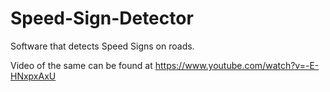 # Speed-Sign-Detector
Software that detects Speed Signs on roads.

Video of the same can be found at https://www.youtube.com/watch?v=-E-HNxpxAxU

